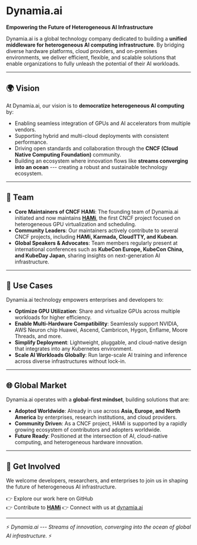 # Dynamia.ai

**Empowering the Future of Heterogeneous AI Infrastructure**

Dynamia.ai is a global technology company dedicated to building a
**unified middleware for heterogeneous AI computing infrastructure**. By
bridging diverse hardware platforms, cloud providers, and on-premises
environments, we deliver efficient, flexible, and scalable solutions
that enable organizations to fully unleash the potential of their AI
workloads.

------------------------------------------------------------------------

## 🌍 Vision

At Dynamia.ai, our vision is to **democratize heterogeneous AI
computing** by:
- Enabling seamless integration of GPUs and AI accelerators from
multiple vendors.
- Supporting hybrid and multi-cloud deployments with consistent
performance.
- Driving open standards and collaboration through the **CNCF (Cloud
Native Computing Foundation)** community.
- Building an ecosystem where innovation flows like **streams converging
into an ocean** --- creating a robust and sustainable technology
ecosystem.

------------------------------------------------------------------------

## 👥 Team

-   **Core Maintainers of CNCF HAMi**: The founding team of Dynamia.ai
    initiated and now maintains
    [**HAMi**](https://github.com/Project-HAMi/HAMi), the first CNCF project
    focused on heterogeneous GPU virtualization and scheduling.
-   **Community Leaders**: Our maintainers actively contribute to
    several CNCF projects, including **HAMi, Karmada, CloudTTY, and
    Kubean**.
-   **Global Speakers & Advocates**: Team members regularly present at
    international conferences such as **KubeCon Europe, KubeCon China,
    and KubeDay Japan**, sharing insights on next-generation AI
    infrastructure.

------------------------------------------------------------------------

## 🚀 Use Cases

Dynamia.ai technology empowers enterprises and developers to:
- **Optimize GPU Utilization**: Share and virtualize GPUs across
multiple workloads for higher efficiency.
- **Enable Multi-Hardware Compatibility**: Seamlessly support NVIDIA, AWS Neuron chip
Huawei, Ascend, Cambricon, Hygon, Enflame, Moore Threads, and more.
- **Simplify Deployment**: Lightweight, pluggable, and cloud-native
design that integrates into any Kubernetes environment.
- **Scale AI Workloads Globally**: Run large-scale AI training and
inference across diverse infrastructures without lock-in.

------------------------------------------------------------------------

## 🌐 Global Market

Dynamia.ai operates with a **global-first mindset**, building solutions
that are:
- **Adopted Worldwide**: Already in use across **Asia, Europe, and North
America** by enterprises, research institutions, and cloud providers.
- **Community Driven**: As a CNCF project, HAMi is supported by a
rapidly growing ecosystem of contributors and adopters worldwide.
- **Future Ready**: Positioned at the intersection of AI, cloud-native
computing, and heterogeneous hardware innovation.

------------------------------------------------------------------------

## 📢 Get Involved

We welcome developers, researchers, and enterprises to join us in
shaping the future of heterogeneous AI infrastructure.

👉 Explore our work here on GitHub\
👉 Contribute to **[HAMi](https://github.com/Project-HAMi/HAMi)**
👉 Connect with us at [dynamia.ai](https://dynamia.ai)

------------------------------------------------------------------------

⚡ *Dynamia.ai --- Streams of innovation, converging into the ocean of
global AI infrastructure.* ⚡
